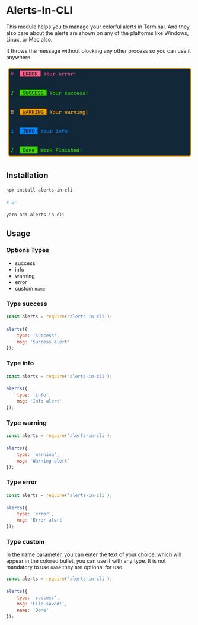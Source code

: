 # Alerts-In-CLI
This module helps you to manage your colorful alerts in Terminal. And they also care about the alerts are shown on any of the platforms like Windows, Linux, or Mac also.

It throws the message without blocking any other process so you can use it anywhere.

![](static/alerts-in-cli.svg)

## Installation
```bash
npm install alerts-in-cli

# or

yarn add alerts-in-cli
```

## Usage

### Options Types
- success
- info
- warning
- error
- custom `name`

### Type success
```javascript
const alerts = require('alerts-in-cli');

alerts({
	type: 'success',
	msg: 'Success alert'
});
```

### Type info
```javascript
const alerts = require('alerts-in-cli');

alerts({
	type: 'info',
	msg: 'Info alert'
});
```

### Type warning
```javascript
const alerts = require('alerts-in-cli');

alerts({
	type: 'warning',
	msg: 'Warning alert'
});
```

### Type error
```javascript
const alerts = require('alerts-in-cli');

alerts({
	type: 'error',
	msg: 'Error alert'
});
```

### Type custom
In the name parameter, you can enter the text of your choice, which will appear in the colored bullet, you can use it with any type. It is not mandatory to use `name` they are optional for use.

```javascript
const alerts = require('alerts-in-cli');

alerts({
	type: 'success',
	msg: 'File saved!',
	name: 'Done'
});
```
